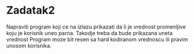 # Zadatak2
Napraviti program koji ce na izlazu prikazati da li je vrednost promenljive koju je korisnik uneo parna. Takodje treba da bude prikazana uneta vrednost
Program moze bit resen sa hard kodiranom vrednoscu ili pravim unosom korisnika.
